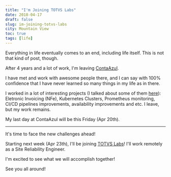 ```yaml
---
title: "I'm Joining TOTVS Labs"
date: 2018-04-17
draft: false
slug: im-joining-totvs-labs
city: Mountain View
toc: true
tags: [life]
---
```


Everything in life eventually comes to an end, including life itself. This is not that kind of post, though.

<!--more-->

After 4 years and a lot of work, I'm leaving [ContaAzul](https://contaazul.com/).

I have met and work with awesome people there, and I can say with 100% confidence that I have never learned so many things in my life as in there.

I worked in a lot of interesting projects (I talked about some of them [here](https://carlosbecker.com/tags/contaazul/)): Eletronic Invoicing (NFe), Kubernetes Clusters, Prometheus monitoring, CI/CD pipelines improvements, availability improvements and etc. I leave, but my work remains.

My last day at ContaAzul will be this Friday (Apr 20th).

---

It's time to face the new challenges ahead!

Starting next week (Apr 23th), I'll be joining [TOTVS Labs](http://www.totvslabs.com/)! I'll work remotely as a Site Reliability Engineer.

I'm excited to see what we will accomplish together!

See you all around!
